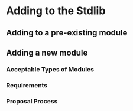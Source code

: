 # Adding to the Stdlib

## Adding to a pre-existing module

## Adding a new module

### Acceptable Types of Modules

### Requirements

### Proposal Process
